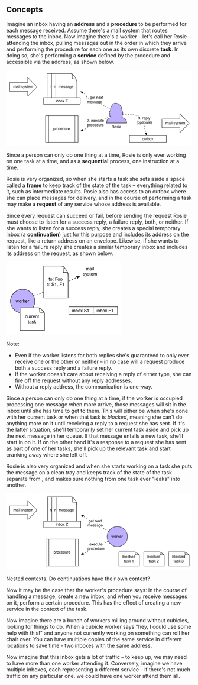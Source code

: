 ## Concepts

Imagine an inbox having an **address** and a **procedure** to be performed for each message received. Assume there's a mail system that routes messages to the inbox. Now imagine there's a worker – let's call her Rosie – attending the inbox, pulling messages out in the order in which they arrive and performing the procedure for each one as its own discrete **task**. In doing so, she's performing a **service** defined by the procedure and accessible via the address, as shown below.

![an exa service](images/concepts1.png "an exa service")

Since a person can only do one thing at a time, Rosie is only ever working on one task at a time, and as a **sequential** process, one instruction at a time.

Rosie is very organized, so when she starts a task she sets aside a space called a **frame** to keep track of the state of the task – everything related to it, such as intermediate results. Rosie also has access to an outbox where she can place messages for delivery, and in the course of performing a task may make a **request** of any service whose address is available.

Since every request can succeed or fail, before sending the request Rosie must choose to listen for a success reply, a failure reply, both, or neither. If she wants to listen for a success reply, she creates a special temporary inbox (a **continuation**) just for this purpose and includes its address on the request, like a return address on an envelope. Likewise, if she wants to listen for a failure reply she creates a similar temporary inbox and includes its address on the request, as shown below.

![a request](images/concepts2.png "an exa request")

Note:

- Even if the worker listens for both replies she's guaranteed to only ever receive one or the other or neither – in no case will a request produce both a success reply and a failure reply.
- If the worker doesn't care about receiving a reply of either type, she can fire off the request without any reply addresses.
- Without a reply address, the communication is one-way.
 
Since a person can only do one thing at a time, if the worker is occupied processing one message when more arrive, those messages will sit in the inbox until she has time to get to them. This will either be when she's done with her current task or when that task is *blocked*, meaning she can't do anything more on it until receiving a reply to a request she has sent. If it's the latter situation, she'll temporarily set her current task aside and pick up the next message in her queue. If that message entails a new task, she'll start in on it. If on the other hand it's a response to a request she has sent as part of one of her tasks, she'll pick up the relevant task and start cranking away where she left off.

 Rosie is also very organized and when she starts working on a task she puts the message on a clean tray and keeps track of the state of the task separate from , and makes sure nothing from one task ever "leaks" into another.

![a suspended task](images/concepts3.png "a suspended request")


Nested contexts.
Do continuations have their own context?

Now it may be the case that the worker's procedure says: in the course of handling a message, create a new inbox, and when you receive messages on it, perform a certain procedure. This has the effect of creating a new service in the context of the task.


Now imagine there are a bunch of workers milling around without cubicles, looking for things to do. When a cubicle worker says "hey, I could use some help with this!" and anyone not currently working on something can roll her chair over.  You can have multiple copies of the same service in different locations to save time - two inboxes with the same address.


Now imagine that this inbox gets a lot of traffic – to keep up, we may need to have more than one worker attending it. Conversely, imagine we have multiple inboxes, each representing a different service – if there's not much traffic on any particular one, we could have one worker attend them all.